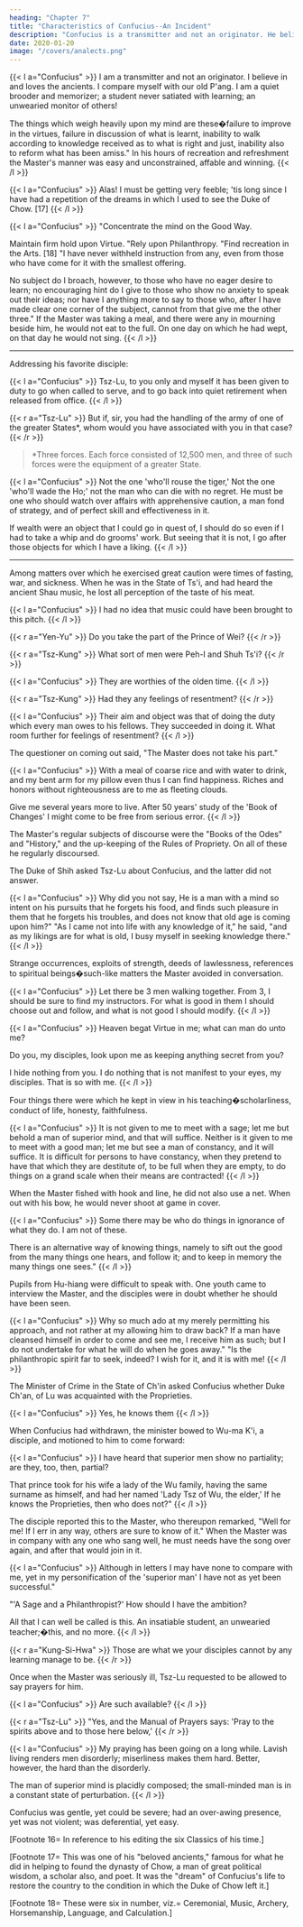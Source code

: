 ```yaml
---
heading: "Chapter 7"
title: "Characteristics of Confucius--An Incident"
description: "Confucius is a transmitter and not an originator. He believes in and loves the ancients."
date: 2020-01-20
image: "/covers/analects.png"
---
```




{{< l a="Confucius" >}}
I am a transmitter and not an originator.
I believe in and loves the ancients.
I compare myself with our old P'ang.
I am a quiet brooder and memorizer; a student never satiated with learning; an unwearied monitor of others! 

The things which weigh heavily upon my mind are these�failure to improve in the virtues, failure in discussion of what is learnt, inability to walk according to knowledge received as to what is right and just, inability also to reform what has been amiss." In his hours of recreation and refreshment the Master's manner was easy and unconstrained, affable and winning. 
{{< /l >}}

{{< l a="Confucius" >}}
Alas! I must be getting very feeble; 'tis long since I have had a repetition of the dreams in which I used to see the Duke of Chow. [17] 
{{< /l >}}

{{< l a="Confucius" >}}
"Concentrate the mind on the Good Way. 

Maintain firm hold upon Virtue. "Rely upon Philanthropy. "Find recreation in the Arts. [18] "I have never withheld instruction from any, even from those who have come for it with the smallest offering. 

No subject do I broach, however, to those who have no eager desire to learn; no encouraging hint do I give to those who show no anxiety to speak out their ideas; nor have I anything more to say to those who, after I have made clear one corner of the subject, cannot from that give me the other three." If the Master was taking a meal, and there were any in mourning beside him, he would not eat to the full. On one day on which he had wept, on that day he would not sing. 
{{< /l >}}

---

Addressing his favorite disciple:

{{< l a="Confucius" >}}
Tsz-Lu, to you only and myself it has been given to duty to go when called to serve, and to go back into quiet retirement when released from office.
{{< /l >}}

{{< r a="Tsz-Lu" >}}
But if, sir, you had the handling of the army of one of the greater States*, whom would you have associated with you in that case?
{{< /r >}}

> *Three forces. Each force consisted of 12,500 men, and three of such forces were the equipment of a greater State.


{{< l a="Confucius" >}}
Not the one 'who'll rouse the tiger,' Not the one 'who'll wade the Ho;' not the man who can die with no regret. He must be one who should watch over affairs with apprehensive caution, a man fond of strategy, and of perfect skill and effectiveness in it. 

If wealth were an object that I could go in quest of, I should do so even if I had to take a whip and do grooms' work. But seeing that it is not, I go after those objects for which I have a liking.
{{< /l >}}

----

Among matters over which he exercised great caution were times of fasting, war, and sickness. When he was in the State of Ts'i, and had heard the ancient Shau music, he lost all perception of the taste of his meat. 

{{< l a="Confucius" >}}
I had no idea that music could have been brought to this pitch.
{{< /l >}}

{{< r a="Yen-Yu" >}}
Do you take the part of the Prince of Wei?
{{< /r >}}


{{< r a="Tsz-Kung" >}}
What sort of men were Peh-I and Shuh Ts'i?
{{< /r >}}


{{< l a="Confucius" >}}
They are worthies of the olden time. 
{{< /l >}}

{{< r a="Tsz-Kung" >}}
Had they any feelings of resentment?
{{< /r >}}

{{< l a="Confucius" >}}
Their aim and object was that of doing the duty which every man owes to his fellows. They succeeded in doing it. What room further for feelings of resentment?
{{< /l >}}

The questioner on coming out said, "The Master does not take his part." 

{{< l a="Confucius" >}}
With a meal of coarse rice and with water to drink, and my bent arm for my pillow even thus I can find happiness. Riches and honors without righteousness are to me as fleeting clouds.

Give me several years more to live. After 50 years' study of the 'Book of Changes' I might come to be free from serious error.
{{< /l >}}


The Master's regular subjects of discourse were the "Books of the Odes" and "History," and the up-keeping of the Rules of Propriety. On all of these he regularly discoursed. 

The Duke of Shih asked Tsz-Lu about Confucius, and the latter did not answer. 

{{< l a="Confucius" >}}
Why did you not say, He is a man with a mind so intent on his pursuits that he forgets his food, and finds such pleasure in them that he forgets his troubles, and does not know that old age is coming upon him?" "As I came not into life with any knowledge of it," he said, "and as my likings are for what is old, I busy myself in seeking knowledge there." 
{{< /l >}}


Strange occurrences, exploits of strength, deeds of lawlessness, references to spiritual beings�such-like matters the Master avoided in conversation. 

{{< l a="Confucius" >}}
Let there be 3 men walking together. From 3, I should be sure to find my instructors. For what is good in them I should choose out and follow, and what is not good I should modify.
{{< /l >}}

{{< l a="Confucius" >}}
Heaven begat Virtue in me; what can man do unto me?

Do you, my disciples, look upon me as keeping anything secret from you? 

I hide nothing from you. I do nothing that is not manifest to your eyes, my disciples. That is so with me.
{{< /l >}}

Four things there were which he kept in view in his teaching�scholarliness, conduct of life, honesty, faithfulness. 

{{< l a="Confucius" >}}
It is not given to me to meet with a sage; let me but behold a man of superior mind, and that will suffice. Neither is it given to me to meet with a good man; let me but see a man of constancy, and it will suffice. It is difficult for persons to have constancy, when they pretend to have that which they are destitute of, to be full when they are empty, to do things on a grand scale when their means are contracted!
{{< /l >}}

When the Master fished with hook and line, he did not also use a net. When out with his bow, he would never shoot at game in cover.

{{< l a="Confucius" >}}
Some there may be who do things in ignorance of what they do. I am not of these. 

There is an alternative way of knowing things, namely to sift out the good from the many things one hears, and follow it; and to keep in memory the many things one sees." 
{{< /l >}}

Pupils from Hu-hiang were difficult to speak with. One youth came to interview the Master, and the disciples were in doubt whether he should have been seen. 

{{< l a="Confucius" >}}
Why so much ado at my merely permitting his approach, and not rather at my allowing him to draw back? If a man have cleansed himself in order to come and see me, I receive him as such; but I do not undertake for what he will do when he goes away." "Is the philanthropic spirit far to seek, indeed? I wish for it, and it is with me!
{{< /l >}}

The Minister of Crime in the State of Ch'in asked Confucius whether Duke Ch'an, of Lu was acquainted with the Proprieties.

{{< l a="Confucius" >}}
Yes, he knows them 
{{< /l >}}

When Confucius had withdrawn, the minister bowed to Wu-ma K'i, a disciple, and motioned to him to come forward:

{{< l a="Confucius" >}}
I have heard that superior men show no partiality; are they, too, then, partial? 

That prince took for his wife a lady of the Wu family, having the same surname as himself, and had her named 'Lady Tsz of Wu, the elder,' If he knows the Proprieties, then who does not?" 
{{< /l >}}

The disciple reported this to the Master, who thereupon remarked, "Well for me! If I err in any way, others are sure to know of it." When the Master was in company with any one who sang well, he must needs have the song over again, and after that would join in it. 

{{< l a="Confucius" >}}
Although in letters I may have none to compare with me, yet in my personification of the 'superior man' I have not as yet been successful." 

"'A Sage and a Philanthropist?' How should I have the ambition? 

All that I can well be called is this. An insatiable student, an unwearied teacher;�this, and no more.
{{< /l >}}

{{< r a="Kung-Si-Hwa" >}}
Those are what we your disciples cannot by any learning manage to be. 
{{< /r >}}

Once when the Master was seriously ill, Tsz-Lu requested to be allowed to say prayers for him. 

{{< l a="Confucius" >}}
Are such available?
{{< /l >}}

{{< r a="Tsz-Lu" >}}
"Yes, and the Manual of Prayers says: 'Pray to the spirits above and to those here below,'
{{< /r >}}

{{< l a="Confucius" >}}
My praying has been going on a long while. Lavish living renders men disorderly; miserliness makes them hard. Better, however, the hard than the disorderly.

The man of superior mind is placidly composed; the small-minded man is in a constant state of perturbation.
{{< /l >}}

Confucius was gentle, yet could be severe; had an over-awing presence, yet was not violent; was deferential, yet easy. 


[Footnote 16=  In reference to his editing the six Classics of his time.] 

[Footnote 17=  This was one of his "beloved ancients," famous for what he did in helping to found the dynasty of Chow, a man of great political wisdom, a scholar also, and poet. It was the "dream" of Confucius's life to restore the country to the condition in which the Duke of Chow left it.] 

[Footnote 18=  These were six in number, viz.=  Ceremonial, Music, Archery, Horsemanship, Language, and Calculation.] 

